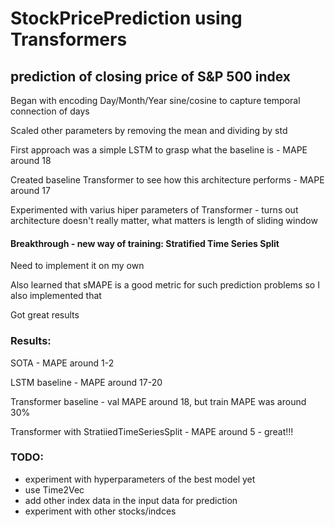 # StockPricePrediction using Transformers
## prediction of closing price of S&P 500 index

Began with encoding Day/Month/Year sine/cosine to capture temporal connection of days

Scaled other parameters by removing the mean and dividing by std

First approach was a simple LSTM to grasp what the baseline is - MAPE around 18

Created baseline Transformer to see how this architecture performs - MAPE around 17

Experimented with varius hiper parameters of Transformer - turns out architecture doesn't really matter, what matters is length of sliding window

#### Breakthrough - new way of training: Stratified Time Series Split

Need to implement it on my own

Also learned that sMAPE is a good metric for such prediction problems so I also implemented that

Got great results

### Results:
SOTA - MAPE around 1-2

LSTM baseline - MAPE around 17-20

Transformer baseline - val MAPE around 18, but train MAPE was around 30%

Transformer with StratiiedTimeSeriesSplit - MAPE around 5 - great!!!

### TODO:
- experiment with hyperparameters of the best model yet
- use Time2Vec
- add other index data in the input data for prediction
- experiment with other stocks/indces
